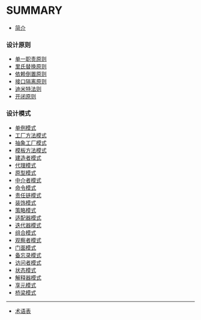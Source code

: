 # SUMMARY

* [简介](README.md)

### 设计原则

* [单一职责原则](principles/srp.md)
* [里氏替换原则](principles/lsp.md)
* [依赖倒置原则](principles/dip.md)
* [接口隔离原则](principles/isp.md)
* [迪米特法则](principles/lod.md)
* [开闭原则](principles/ocp.md)

### 设计模式

* [单例模式](patterns/singleton-pattern.md)
* [工厂方法模式](patterns/factory-method-pattern.md)
* [抽象工厂模式](patterns/abstract_factory_pattern.md)
* [模板方法模式](patterns/template_method_pattern.md)
* [建造者模式](patterns/builder-pattern.md)
* [代理模式](patterns/proxy-pattern.md)
* [原型模式](patterns/prototype-pattern.md)
* [中介者模式](patterns/mediator-pattern.md)
* [命令模式](patterns/command-pattern.md)
* [责任链模式](patterns/chain-of-responsibility-pattern.md)
* [装饰模式](patterns/decorator-pattern.md)
* [策略模式](patterns/strategy-pattern.md)
* [适配器模式](patterns/adapter-pattern.md)
* [迭代器模式](patterns/iterator-pattern.md)
* [组合模式](patterns/composite-pattern.md)
* [观察者模式](patterns/observer-pattern.md)
* [门面模式](patterns/facade-pattern.md)
* [备忘录模式](patterns/memento-pattern.md)
* [访问者模式](patterns/visitor-pattern.md)
* [状态模式](patterns/state-pattern.md)
* [解释器模式]()
* [享元模式]()
* [桥梁模式]()

---------------------

* [术语表](GLOSSARY.md)
